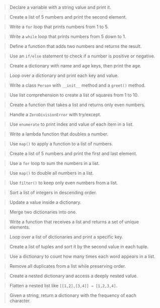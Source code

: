 >  Declare a variable with a string value and print it.

>  Create a list of 5 numbers and print the second element.

>  Write a `for` loop that prints numbers from 1 to 5.

>  Write a `while` loop that prints numbers from 5 down to 1.

>  Define a function that adds two numbers and returns the result.

>  Use an `if/else` statement to check if a number is positive or negative.

>  Create a dictionary with name and age keys, then print the age.

>  Loop over a dictionary and print each key and value.

>  Write a class `Person` with `__init__` method and a `greet()` method.

>  Use list comprehension to create a list of squares from 1 to 10.


>  Create a function that takes a list and returns only even numbers.

>  Handle a `ZeroDivisionError` with try/except.

>  Use `enumerate` to print index and value of each item in a list.

>  Write a lambda function that doubles a number.

>  Use `map()` to apply a function to a list of numbers.

>  Create a list of 5 numbers and print the first and last element.

>  Use a `for` loop to sum the numbers in a list.

>  Use `map()` to double all numbers in a list.

>  Use `filter()` to keep only even numbers from a list.

>  Sort a list of integers in descending order.

>  Update a value inside a dictionary.

>  Merge two dictionaries into one.

>  Write a function that receives a list and returns a set of unique elements.

>  Loop over a list of dictionaries and print a specific key.

>  Create a list of tuples and sort it by the second value in each tuple.

>  Use a dictionary to count how many times each word appears in a list.

>  Remove all duplicates from a list while preserving order.

>  Create a nested dictionary and access a deeply nested value.

>  Flatten a nested list like `[[1,2],[3,4]] → [1,2,3,4]`.

>  Given a string, return a dictionary with the frequency of each character.

